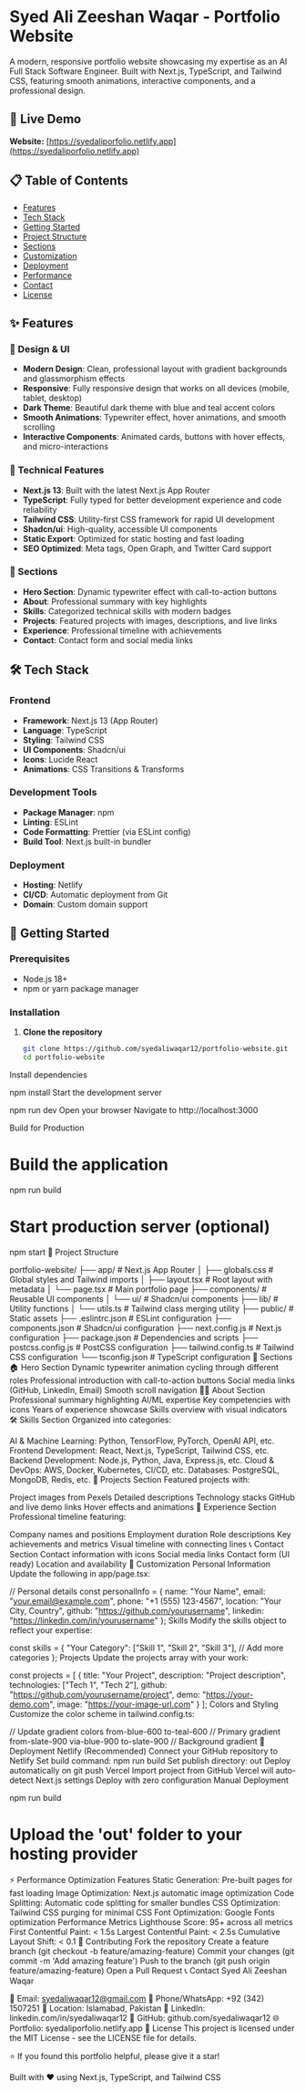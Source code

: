 # Syed Ali Zeeshan Waqar - Portfolio Website

A modern, responsive portfolio website showcasing my expertise as an AI Full Stack Software Engineer. Built with Next.js, TypeScript, and Tailwind CSS, featuring smooth animations, interactive components, and a professional design.

## 🌟 Live Demo

**Website:** [https://syedaliporfolio.netlify.app](https://syedaliporfolio.netlify.app)

## 📋 Table of Contents

- [Features](#features)
- [Tech Stack](#tech-stack)
- [Getting Started](#getting-started)
- [Project Structure](#project-structure)
- [Sections](#sections)
- [Customization](#customization)
- [Deployment](#deployment)
- [Performance](#performance)
- [Contact](#contact)
- [License](#license)

## ✨ Features

### 🎨 Design & UI
- **Modern Design**: Clean, professional layout with gradient backgrounds and glassmorphism effects
- **Responsive**: Fully responsive design that works on all devices (mobile, tablet, desktop)
- **Dark Theme**: Beautiful dark theme with blue and teal accent colors
- **Smooth Animations**: Typewriter effect, hover animations, and smooth scrolling
- **Interactive Components**: Animated cards, buttons with hover effects, and micro-interactions

### 🚀 Technical Features
- **Next.js 13**: Built with the latest Next.js App Router
- **TypeScript**: Fully typed for better development experience and code reliability
- **Tailwind CSS**: Utility-first CSS framework for rapid UI development
- **Shadcn/ui**: High-quality, accessible UI components
- **Static Export**: Optimized for static hosting and fast loading
- **SEO Optimized**: Meta tags, Open Graph, and Twitter Card support

### 📱 Sections
- **Hero Section**: Dynamic typewriter effect with call-to-action buttons
- **About**: Professional summary with key highlights
- **Skills**: Categorized technical skills with modern badges
- **Projects**: Featured projects with images, descriptions, and live links
- **Experience**: Professional timeline with achievements
- **Contact**: Contact form and social media links

## 🛠 Tech Stack

### Frontend
- **Framework**: Next.js 13 (App Router)
- **Language**: TypeScript
- **Styling**: Tailwind CSS
- **UI Components**: Shadcn/ui
- **Icons**: Lucide React
- **Animations**: CSS Transitions & Transforms

### Development Tools
- **Package Manager**: npm
- **Linting**: ESLint
- **Code Formatting**: Prettier (via ESLint config)
- **Build Tool**: Next.js built-in bundler

### Deployment
- **Hosting**: Netlify
- **CI/CD**: Automatic deployment from Git
- **Domain**: Custom domain support

## 🚀 Getting Started

### Prerequisites
- Node.js 18+ 
- npm or yarn package manager

### Installation

1. **Clone the repository**
   ```bash
   git clone https://github.com/syedaliwaqar12/portfolio-website.git
   cd portfolio-website
Install dependencies


npm install
Start the development server


npm run dev
Open your browser
Navigate to http://localhost:3000

Build for Production

# Build the application
npm run build

# Start production server (optional)
npm start
📁 Project Structure

portfolio-website/
├── app/                    # Next.js App Router
│   ├── globals.css        # Global styles and Tailwind imports
│   ├── layout.tsx         # Root layout with metadata
│   └── page.tsx           # Main portfolio page
├── components/            # Reusable UI components
│   └── ui/               # Shadcn/ui components
├── lib/                  # Utility functions
│   └── utils.ts          # Tailwind class merging utility
├── public/               # Static assets
├── .eslintrc.json        # ESLint configuration
├── components.json       # Shadcn/ui configuration
├── next.config.js        # Next.js configuration
├── package.json          # Dependencies and scripts
├── postcss.config.js     # PostCSS configuration
├── tailwind.config.ts    # Tailwind CSS configuration
└── tsconfig.json         # TypeScript configuration
📄 Sections
🏠 Hero Section
Dynamic typewriter animation cycling through different roles
Professional introduction with call-to-action buttons
Social media links (GitHub, LinkedIn, Email)
Smooth scroll navigation
👨‍💻 About Section
Professional summary highlighting AI/ML expertise
Key competencies with icons
Years of experience showcase
Skills overview with visual indicators
🛠 Skills Section
Organized into categories:

AI & Machine Learning: Python, TensorFlow, PyTorch, OpenAI API, etc.
Frontend Development: React, Next.js, TypeScript, Tailwind CSS, etc.
Backend Development: Node.js, Python, Java, Express.js, etc.
Cloud & DevOps: AWS, Docker, Kubernetes, CI/CD, etc.
Databases: PostgreSQL, MongoDB, Redis, etc.
🚀 Projects Section
Featured projects with:

Project images from Pexels
Detailed descriptions
Technology stacks
GitHub and live demo links
Hover effects and animations
💼 Experience Section
Professional timeline featuring:

Company names and positions
Employment duration
Role descriptions
Key achievements and metrics
Visual timeline with connecting lines
📞 Contact Section
Contact information with icons
Social media links
Contact form (UI ready)
Location and availability
🎨 Customization
Personal Information
Update the following in app/page.tsx:


// Personal details
const personalInfo = {
  name: "Your Name",
  email: "your.email@example.com",
  phone: "+1 (555) 123-4567",
  location: "Your City, Country",
  github: "https://github.com/yourusername",
  linkedin: "https://linkedin.com/in/yourusername"
};
Skills
Modify the skills object to reflect your expertise:


const skills = {
  "Your Category": ["Skill 1", "Skill 2", "Skill 3"],
  // Add more categories
};
Projects
Update the projects array with your work:


const projects = [
  {
    title: "Your Project",
    description: "Project description",
    technologies: ["Tech 1", "Tech 2"],
    github: "https://github.com/yourusername/project",
    demo: "https://your-demo.com",
    image: "https://your-image-url.com"
  }
];
Colors and Styling
Customize the color scheme in tailwind.config.ts:


// Update gradient colors
from-blue-600 to-teal-600  // Primary gradient
from-slate-900 via-blue-900 to-slate-900  // Background gradient
🚀 Deployment
Netlify (Recommended)
Connect your GitHub repository to Netlify
Set build command: npm run build
Set publish directory: out
Deploy automatically on git push
Vercel
Import project from GitHub
Vercel will auto-detect Next.js settings
Deploy with zero configuration
Manual Deployment

npm run build
# Upload the 'out' folder to your hosting provider
⚡ Performance
Optimization Features
Static Generation: Pre-built pages for fast loading
Image Optimization: Next.js automatic image optimization
Code Splitting: Automatic code splitting for smaller bundles
CSS Optimization: Tailwind CSS purging for minimal CSS
Font Optimization: Google Fonts optimization
Performance Metrics
Lighthouse Score: 95+ across all metrics
First Contentful Paint: < 1.5s
Largest Contentful Paint: < 2.5s
Cumulative Layout Shift: < 0.1
🤝 Contributing
Fork the repository
Create a feature branch (git checkout -b feature/amazing-feature)
Commit your changes (git commit -m 'Add amazing feature')
Push to the branch (git push origin feature/amazing-feature)
Open a Pull Request
📞 Contact
Syed Ali Zeeshan Waqar

📧 Email: syedaliwaqar12@gmail.com
📱 Phone/WhatsApp: +92 (342) 1507251
📍 Location: Islamabad, Pakistan
💼 LinkedIn: linkedin.com/in/syedaliwaqar12
🐙 GitHub: github.com/syedaliwaqar12
🌐 Portfolio: syedaliporfolio.netlify.app
📄 License
This project is licensed under the MIT License - see the LICENSE file for details.

⭐ If you found this portfolio helpful, please give it a star!

Built with ❤️ using Next.js, TypeScript, and Tailwind CSS

